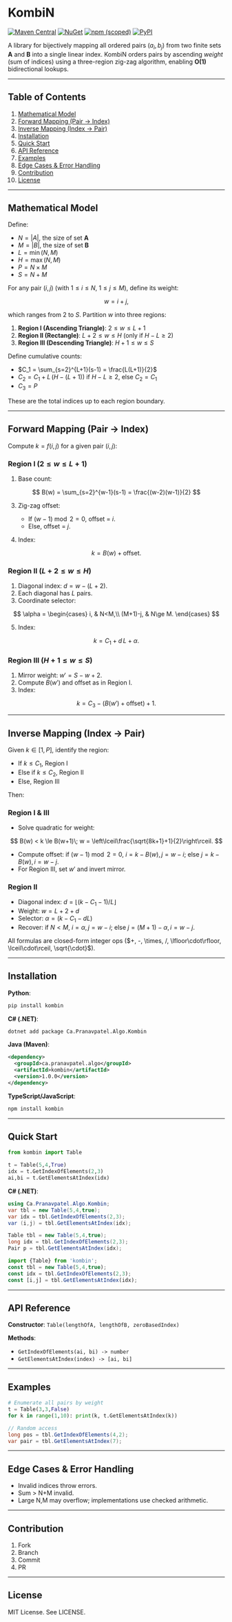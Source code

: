 # KombiN

[![Maven Central](https://img.shields.io/maven-central/v/ninja.pranav.algorithms/kombin.svg?label=Maven%20Central)](https://central.sonatype.com/artifact/ca.pranavpatel.algo/kombin)
[![NuGet](https://img.shields.io/nuget/v/Ca.Pranavpatel.Algo.Kombin?label=NuGet)](https://www.nuget.org/packages/Ca.Pranavpatel.Algo.Kombin)
[![npm (scoped)](https://img.shields.io/npm/v/@pranavpatel.ca/algo-kombin)](https://www.npmjs.com/package/@pranavpatel.ca/algo-kombin)
[![PyPI](https://img.shields.io/pypi/v/kombin-algo-pranavpatel-ca)](https://pypi.org/project/kombin-algo-pranavpatel-ca/)

A library for bijectively mapping all ordered pairs $(a_i, b_j)$ from two finite sets **A** and **B** into a single linear index. KombiN orders pairs by ascending *weight* (sum of indices) using a three-region zig-zag algorithm, enabling **O(1)** bidirectional lookups.

---

## Table of Contents

1. [Mathematical Model](#mathematical-model)
2. [Forward Mapping (Pair → Index)](#forward-mapping-pair-→-index)
3. [Inverse Mapping (Index → Pair)](#inverse-mapping-index-→-pair)
4. [Installation](#installation)
5. [Quick Start](#quick-start)
6. [API Reference](#api-reference)
7. [Examples](#examples)
8. [Edge Cases & Error Handling](#edge-cases--error-handling)
9. [Contribution](#contribution)
10. [License](#license)

---

## Mathematical Model

Define:

* $N = |A|$, the size of set **A**
* $M = |B|$, the size of set **B**
* $L = \min(N, M)$
* $H = \max(N, M)$
* $P = N \times M$
* $S = N + M$

For any pair $(i, j)$ (with $1 \le i \le N$, $1 \le j \le M$), define its weight:

$$
  w = i + j,
$$

which ranges from $2$ to $S$. Partition $w$ into three regions:

1. **Region I (Ascending Triangle)**: $2 \le w \le L+1$
2. **Region II (Rectangle)**: $L+2 \le w \le H$ (only if $H-L\ge2$)
3. **Region III (Descending Triangle)**: $H+1 \le w \le S$

Define cumulative counts:

* $C_1 = \sum_{s=2}^{L+1}(s-1) = \frac{L(L+1)}{2}$
* $C_2 = C_1 + L\,(H-(L+1))$ if $H-L\ge2$, else $C_2=C_1$
* $C_3 = P$

These are the total indices up to each region boundary.

---

## Forward Mapping (Pair → Index)

Compute $k = f(i,j)$ for a given pair $(i,j)$:

### Region I ($2 \le w \le L+1$)

1. Base count:

$$
B(w) = \sum_{s=2}^{w-1}(s-1) = \frac{(w-2)(w-1)}{2}
$$

3. Zig-zag offset:

   * If $(w-1)\bmod2=0$, offset = $i$.
   * Else, offset = $j$.
4. Index:

$$
 k = B(w) + \text{offset}.
$$

### Region II ($L+2 \le w \le H$)

1. Diagonal index: $d = w - (L+2)$.
2. Each diagonal has $L$ pairs.
3. Coordinate selector:

$$
 \alpha = \begin{cases}
   i, & N<M,\\
   (M+1)-j, & N\ge M.
 \end{cases}
$$

5. Index:

$$
 k = C_1 + d\,L + \alpha.
$$

### Region III ($H+1 \le w \le S$)

1. Mirror weight: $w' = S - w + 2$.
2. Compute $B(w')$ and offset as in Region I.
3. Index:

$$
 k = C_3 - (B(w') + \text{offset}) + 1.
$$

---

## Inverse Mapping (Index → Pair)

Given $k\in[1,P]$, identify the region:

* If $k\le C_1$, Region I
* Else if $k\le C_2$, Region II
* Else, Region III

Then:

### Region I & III

* Solve quadratic for weight:

$$
  B(w) < k \le B(w+1)\;
  w = \left\lceil\frac{\sqrt{8k+1}+1}{2}\right\rceil.
$$

* Compute offset: if $(w-1)\bmod2=0$, $i = k-B(w), j=w-i$; else $j=k-B(w), i=w-j$.
* For Region III, set $w'$ and invert mirror.

### Region II

* Diagonal index: $d = \lfloor(k-C_1-1)/L\rfloor$
* Weight: $w = L+2 + d$
* Selector: $\alpha = (k-C_1-dL)$
* Recover: if $N<M$, $i=\alpha, j=w-i$; else $j=(M+1)-\alpha, i=w-j$.

All formulas are closed-form integer ops ($+, -, \times, /, \lfloor\cdot\rfloor, \lceil\cdot\rceil, \sqrt{\cdot}$).

---

## Installation

**Python**:

```bash
pip install kombin
```

**C# (.NET)**:

```sh
dotnet add package Ca.Pranavpatel.Algo.Kombin
```

**Java (Maven)**:

```xml
<dependency>
  <groupId>ca.pranavpatel.algo</groupId>
  <artifactId>kombin</artifactId>
  <version>1.0.0</version>
</dependency>
```

**TypeScript/JavaScript**:

```bash
npm install kombin
```

---

## Quick Start

```python
from kombin import Table

t = Table(5,4,True)
idx = t.GetIndexOfElements(2,3)
ai,bi = t.GetElementsAtIndex(idx)
```

**C# (.NET)**:

```csharp
using Ca.Pranavpatel.Algo.Kombin;
var tbl = new Table(5,4,true);
var idx = tbl.GetIndexOfElements(2,3);
var (i,j) = tbl.GetElementsAtIndex(idx);
```

```java
Table tbl = new Table(5,4,true);
long idx = tbl.GetIndexOfElements(2,3);
Pair p = tbl.GetElementsAtIndex(idx);
```

```ts
import {Table} from 'kombin';
const tbl = new Table(5,4,true);
const idx = tbl.GetIndexOfElements(2,3);
const [i,j] = tbl.GetElementsAtIndex(idx);
```

---

## API Reference

**Constructor**: `Table(lengthOfA, lengthOfB, zeroBasedIndex)`

**Methods**:

* `GetIndexOfElements(ai, bi) -> number`
* `GetElementsAtIndex(index) -> [ai, bi]`

---

## Examples

```python
# Enumerate all pairs by weight
t = Table(3,3,False)
for k in range(1,10): print(k, t.GetElementsAtIndex(k))
```

```csharp
// Random access
long pos = tbl.GetIndexOfElements(4,2);
var pair = tbl.GetElementsAtIndex(7);
```

---

## Edge Cases & Error Handling

* Invalid indices throw errors.
* Sum > N+M invalid.
* Large N,M may overflow; implementations use checked arithmetic.

---

## Contribution

1. Fork
2. Branch
3. Commit
4. PR

---

## License

MIT License. See LICENSE.
